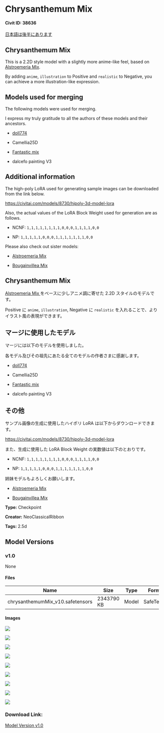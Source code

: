 # Chrysanthemum Mix

#### Civit ID: 38636

<p><u>日本語は後半にあります</u></p><p></p><h2>Chrysanthemum Mix</h2><p>This is a 2.2D style model with a slightly more anime-like feel, based on <a target="_blank" rel="ugc" href="https://civitai.com/models/38606/alstroemeria-mix">Alstroemeria Mix</a>.</p><p>By adding <code>anime</code>, <code>illustration</code> to Positive and <code>realistic</code> to Negative, you can achieve a more illustration-like expression.</p><p></p><h2>Models used for merging</h2><p>The following models were used for merging.</p><p>I express my truly gratitude to all the authors of these models and their ancestors.</p><p></p><ul><li><p><a target="_blank" rel="ugc" href="https://huggingface.co/doll774/doll774/blob/main/doll774.ckpt">doll774</a></p></li><li><p>Camellia25D</p></li><li><p><a target="_blank" rel="ugc" href="https://civitai.com/models/20632/fantasticmix">Fantastic mix</a></p></li><li><p>dalcefo painting V3</p></li></ul><p></p><h2>Additional information</h2><p>The high-poly LoRA used for generating sample images can be downloaded from the link below.</p><p><a target="_blank" rel="ugc" href="https://civitai.com/models/8730/hipoly-3d-model-lora">https://civitai.com/models/8730/hipoly-3d-model-lora</a></p><p></p><p>Also, the actual values of the LoRA Block Weight used for generation are as follows.</p><ul><li><p>NCNF: <code>1,1,1,1,1,1,1,1,0,0,0,1,1,1,1,0,0</code></p></li><li><p>NP: <code>1,1,1,1,1,0,0,0,1,1,1,1,1,1,1,0,0</code></p></li></ul><p></p><p>Please also check out sister models:</p><ul><li><p><a target="_blank" rel="ugc" href="https://civitai.com/models/38606/alstroemeria-mix">Alstroemeria Mix</a></p></li><li><p><a target="_blank" rel="ugc" href="https://civitai.com/models/38619/bougainvillea-mix">Bougainvillea Mix</a></p></li></ul><p></p><p></p><p></p><h2>Chrysanthemum Mix</h2><p><a target="_blank" rel="ugc" href="https://civitai.com/models/38606/alstroemeria-mix">Alstroemeria Mix </a>をベースに少しアニメ調に寄せた 2.2D スタイルのモデルです。</p><p>Positive に <code>anime</code>, <code>illustration</code>, Negative に <code>realistic</code> を入れることで、よりイラスト風の表現ができます。</p><p></p><h2>マージに使用したモデル</h2><p>マージには以下のモデルを使用しました。</p><p>各モデル及びその祖先にあたる全てのモデルの作者さまに感謝します。</p><p></p><ul><li><p><a target="_blank" rel="ugc" href="https://huggingface.co/doll774/doll774/blob/main/doll774.ckpt">doll774</a></p></li><li><p>Camellia25D</p></li><li><p><a target="_blank" rel="ugc" href="https://civitai.com/models/20632/fantasticmix">Fantastic mix</a></p></li><li><p>dalcefo painting V3</p></li></ul><p></p><h2>その他</h2><p>サンプル画像の生成に使用したハイポリ LoRA は以下からダウンロードできます。</p><p><a target="_blank" rel="ugc" href="https://civitai.com/models/8730/hipoly-3d-model-lora">https://civitai.com/models/8730/hipoly-3d-model-lora</a></p><p></p><p>また、生成に使用した LoRA Block Weight の実数値は以下のとおりです。</p><ul><li><p>NCNF: <code>1,1,1,1,1,1,1,1,0,0,0,1,1,1,1,0,0</code></p></li><li><p>NP: <code>1,1,1,1,1,0,0,0,1,1,1,1,1,1,1,0,0</code></p></li></ul><p></p><p>姉妹モデルもよろしくお願いします。</p><ul><li><p><a target="_blank" rel="ugc" href="https://civitai.com/models/38606/alstroemeria-mix">Alstroemeria Mix</a></p></li><li><p><a target="_blank" rel="ugc" href="https://civitai.com/models/38619/bougainvillea-mix">Bougainvillea Mix</a></p></li></ul>

**Type:** Checkpoint

**Creator:** NeoClassicalRibbon

**Tags:** 2.5d

## Model Versions

### v1.0

None

#### Files

| Name | Size | Type | Format | Download Url | AutoV1 | AutoV2 | SHA256 | CRC32 | BLAKE3 |
| --- | --- | --- | --- | --- | --- | --- | --- | --- | --- |
| chrysanthemumMix_v10.safetensors | 2343790 KB | Model | SafeTensor | https://civitai.com/api/download/models/44553 | 1D40C36B | 7A403807D6 | 7A403807D64F137BCD416584F72E02F3106169B567E71CF8C15E825FC22871F4 | 48B62E6E | DE7771ADD137281AC1A49BB30EC54FAF8333E1E4DA10C88F4FA4A46A6F40D5C6 |

#### Images

<p><img src="https://image.civitai.com/xG1nkqKTMzGDvpLrqFT7WA/990cff9d-aa64-4041-bec3-a06e23200f00/width=450/485276.jpeg" /></p>

<p><img src="https://image.civitai.com/xG1nkqKTMzGDvpLrqFT7WA/5f17562e-6031-4d78-28d0-8023f301e900/width=450/485277.jpeg" /></p>

<p><img src="https://image.civitai.com/xG1nkqKTMzGDvpLrqFT7WA/df942531-8c33-4d2b-503f-3ac27f632e00/width=450/485278.jpeg" /></p>

<p><img src="https://image.civitai.com/xG1nkqKTMzGDvpLrqFT7WA/b4d44664-b068-464f-4971-5f67f74e9c00/width=450/485279.jpeg" /></p>

<p><img src="https://image.civitai.com/xG1nkqKTMzGDvpLrqFT7WA/913b73d3-b138-4ee2-f371-23105cb92300/width=450/485280.jpeg" /></p>

<p><img src="https://image.civitai.com/xG1nkqKTMzGDvpLrqFT7WA/3bd202f9-07b7-4351-edf5-975a361b2800/width=450/485281.jpeg" /></p>

<p><img src="https://image.civitai.com/xG1nkqKTMzGDvpLrqFT7WA/325cb7b4-58c1-4cd0-93c1-ac30431aa500/width=450/485282.jpeg" /></p>

<p><img src="https://image.civitai.com/xG1nkqKTMzGDvpLrqFT7WA/6f3fcb3a-18c8-4b61-c9f0-0b31a9de5600/width=450/485283.jpeg" /></p>

<p><img src="https://image.civitai.com/xG1nkqKTMzGDvpLrqFT7WA/db9de478-356c-4501-2209-5495e858b300/width=450/485284.jpeg" /></p>

### Download Link:

[Model Version v1.0](https://civitai.com/api/download/models/44553)

